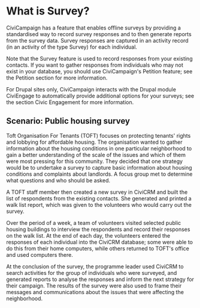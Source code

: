 What is Survey?
===============

CiviCampaign has a feature that enables offline surveys by providing a
standardised way to record survey responses and to then generate reports
from the survey data. Survey responses are captured in an activity
record (in an activity of the type Survey) for each individual.

Note that the Survey feature is used to record responses from your
existing contacts. If you want to gather responses from individuals who
may not exist in your database, you should use CiviCampaign's Petition
feature; see the Petition section for more information.

For Drupal sites only, CiviCampaign interacts with the Drupal module
CiviEngage to automatically provide additional options for your surveys;
see the section Civic Engagement for more information. 

Scenario: Public housing survey
-------------------------------

Toft Organisation For Tenants (TOFT) focuses on protecting tenants'
rights and lobbying for affordable housing. The organisation wanted to
gather information about the housing conditions in one particular
neighborhood to gain a better understanding of the scale of the issues
and which of them were most pressing for this community. They decided
that one strategy would be to undertake a survey to capture basic
information about housing conditions and complaints about landlords. A
focus group met to determine what questions and who should be asked.

A TOFT staff member then created a new survey in CiviCRM and built the
list of respondents from the existing contacts. She generated and
printed a walk list report, which was given to the volunteers who would
carry out the survey.

Over the period of a week, a team of volunteers visited selected public
housing buildings to interview the respondents and record their
responses on the walk list. At the end of each day, the volunteers
entered the responses of each individual into the CiviCRM database; some
were able to do this from their home computers, while others returned to
TOFT's office and used computers there.

At the conclusion of the survey, the programme leader used CiviCRM to
search activities for the group of individuals who were surveyed, and
generated reports to analyse the responses and inform the next strategy
for their campaign. The results of the survey were also used to frame
their messages and communications about the issues that were affecting
the neighborhood.
